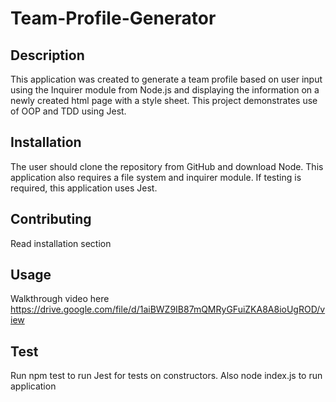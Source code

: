 # Team-Profile-Generator

## Description 
This application was created to generate a team profile based on user input using the Inquirer module from Node.js and displaying the information on a newly created html page with a style sheet. This project demonstrates use of OOP and TDD using Jest.

## Installation
The user should clone the repository from GitHub and download Node. This application also requires a file system and inquirer module. If testing is required, this application uses Jest.

## Contributing
Read installation section

## Usage 
Walkthrough video here https://drive.google.com/file/d/1aiBWZ9IB87mQMRyGFuiZKA8A8ioUgROD/view

## Test 
Run npm test to run Jest for tests on constructors.  Also node index.js to run application